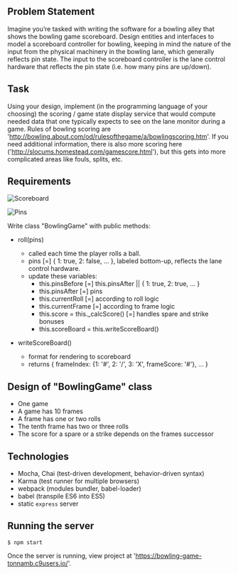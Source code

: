 ## Problem Statement

Imagine you’re tasked with writing the software for a bowling alley that shows the bowling game scoreboard.
Design entities and interfaces to model a scoreboard controller for bowling, keeping in mind the nature of the input from the physical machinery in the bowling lane, which generally reflects pin state.
The input to the scoreboard controller is the lane control hardware that reflects the pin state (i.e. how many pins are up/down).

## Task

Using your design, implement (in the programming language of your choosing) the scoring / game state display service that would compute needed data that one typically expects to see on the lane monitor during a game.
Rules of bowling scoring are 'http://bowling.about.com/od/rulesofthegame/a/bowlingscoring.htm'.
If you need additional information, there is also more scoring here ('http://slocums.homestead.com/gamescore.html'), but this gets into more complicated areas like fouls, splits, etc.

## Requirements

![Scoreboard](https://camo.githubusercontent.com/ad2710d5e239994189d3f15d2d927225cf9a2b0a/687474703a2f2f7777772e7770636c69706172742e636f6d2f72656372656174696f6e2f73706f7274732f626f776c696e672f626f776c696e675f73636f726573686565745f6578616d706c652e706e67)

![Pins](http://www.clker.com/cliparts/O/6/o/5/Z/5/bowling-pins-diagram.svg)

Write class "BowlingGame" with public methods:

* roll(pins)
  * called each time the player rolls a ball.
  * pins [=] { 1: true, 2: false, ... }, labeled bottom-up, reflects the lane control hardware.
  * update these variables:
    * this.pinsBefore [=] this.pinsAfter || { 1: true, 2: true, ... }
    * this.pinsAfter [=] pins
    * this.currentRoll [=] according to roll logic
    * this.currentFrame [=] according to frame logic
    * this.score = this._calcScore() [=] handles spare and strike bonuses
    * this.scoreBoard = this.writeScoreBoard()

* writeScoreBoard()
  * format for rendering to scoreboard
  * returns { frameIndex: {1: '#', 2: '/', 3: 'X', frameScore: '#'}, ... }
  

## Design of "BowlingGame" class

* One game
* A game has 10 frames
* A frame has one or two rolls
* The tenth frame has two or three rolls
* The score for a spare or a strike depends on the frames successor

## Technologies

* Mocha, Chai (test-driven development, behavior-driven syntax)
* Karma (test runner for multiple browsers)
* webpack (modules bundler, babel-loader)
* babel (transpile ES6 into ES5)
* static `express` server

## Running the server

    $ npm start

Once the server is running, view project at 'https://bowling-game-tonnamb.c9users.io/'.
